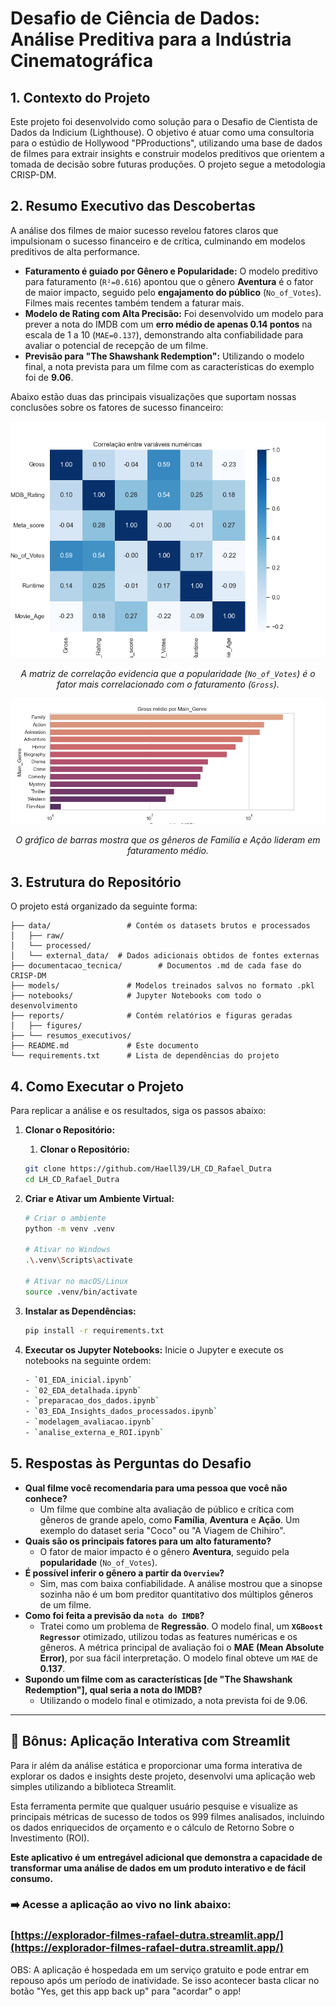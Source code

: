 # Desafio de Ciência de Dados: Análise Preditiva para a Indústria Cinematográfica

## 1. Contexto do Projeto

Este projeto foi desenvolvido como solução para o Desafio de Cientista de Dados da Indicium (Lighthouse). O objetivo é atuar como uma consultoria para o estúdio de Hollywood "PProductions", utilizando uma base de dados de filmes para extrair insights e construir modelos preditivos que orientem a tomada de decisão sobre futuras produções. O projeto segue a metodologia CRISP-DM.

## 2. Resumo Executivo das Descobertas

A análise dos filmes de maior sucesso revelou fatores claros que impulsionam o sucesso financeiro e de crítica, culminando em modelos preditivos de alta performance.

* **Faturamento é guiado por Gênero e Popularidade:** O modelo preditivo para faturamento (`R²=0.616`) apontou que o gênero **Aventura** é o fator de maior impacto, seguido pelo **engajamento do público** (`No_of_Votes`). Filmes mais recentes também tendem a faturar mais.
* **Modelo de Rating com Alta Precisão:** Foi desenvolvido um modelo para prever a nota do IMDB com um **erro médio de apenas 0.14 pontos** na escala de 1 a 10 (`MAE=0.137`), demonstrando alta confiabilidade para avaliar o potencial de recepção de um filme.
* **Previsão para "The Shawshank Redemption":** Utilizando o modelo final, a nota prevista para um filme com as características do exemplo foi de **9.06**.

Abaixo estão duas das principais visualizações que suportam nossas conclusões sobre os fatores de sucesso financeiro:

![Figura 1: Matriz de Correlação entre Variáveis Numéricas](reports/figures/correlation_matrix.png)
*<p align="center">A matriz de correlação evidencia que a popularidade (`No_of_Votes`) é o fator mais correlacionado com o faturamento (`Gross`).</p>*

![Figura 2: Faturamento Médio por Gênero](reports/figures/maingenre_gross.png)
*<p align="center">O gráfico de barras mostra que os gêneros de Familia e Ação lideram em faturamento médio.</p>*

## 3. Estrutura do Repositório

O projeto está organizado da seguinte forma:

```
├── data/                 # Contém os datasets brutos e processados
│   ├── raw/
│   └── processed/
│   └── external_data/  # Dados adicionais obtidos de fontes externas
├── documentacao_tecnica/        # Documentos .md de cada fase do CRISP-DM
├── models/               # Modelos treinados salvos no formato .pkl
├── notebooks/            # Jupyter Notebooks com todo o desenvolvimento
├── reports/              # Contém relatórios e figuras geradas
│   ├── figures/
├── └── resumos_executivos/
├── README.md             # Este documento
└── requirements.txt      # Lista de dependências do projeto
```

## 4. Como Executar o Projeto

Para replicar a análise e os resultados, siga os passos abaixo:

1.  **Clonar o Repositório:**
    1.  **Clonar o Repositório:**
    ```bash
    git clone https://github.com/Haell39/LH_CD_Rafael_Dutra
    cd LH_CD_Rafael_Dutra
    ```

2.  **Criar e Ativar um Ambiente Virtual:**
    ```bash
    # Criar o ambiente
    python -m venv .venv

    # Ativar no Windows
    .\.venv\Scripts\activate

    # Ativar no macOS/Linux
    source .venv/bin/activate
    ```

3.  **Instalar as Dependências:**
    ```bash
    pip install -r requirements.txt
    ```

4.  **Executar os Jupyter Notebooks:**
    Inicie o Jupyter e execute os notebooks na seguinte ordem:
    ```bash
    - `01_EDA_inicial.ipynb`
    - `02_EDA_detalhada.ipynb`
    - `preparacao_dos_dados.ipynb`
    - `03_EDA_Insights_dados_processados.ipynb`
    - `modelagem_avaliacao.ipynb`
    - `analise_externa_e_ROI.ipynb`
    ```

## 5. Respostas às Perguntas do Desafio

* **Qual filme você recomendaria para uma pessoa que você não conhece?**
    * Um filme que combine alta avaliação de público e crítica com gêneros de grande apelo, como **Família**, **Aventura** e **Ação**. Um exemplo do dataset seria "Coco" ou "A Viagem de Chihiro".
* **Quais são os principais fatores para um alto faturamento?**
    * O fator de maior impacto é o gênero **Aventura**, seguido pela **popularidade** (`No_of_Votes`).
* **É possível inferir o gênero a partir da `Overview`?**
    * Sim, mas com baixa confiabilidade. A análise mostrou que a sinopse sozinha não é um bom preditor quantitativo dos múltiplos gêneros de um filme.
* **Como foi feita a previsão da `nota do IMDB`?**
    * Tratei como um problema de **Regressão**. O modelo final, um **`XGBoost Regressor`** otimizado, utilizou todas as features numéricas e os gêneros. A métrica principal de avaliação foi o **MAE (Mean Absolute Error)**, por sua fácil interpretação. O modelo final obteve um `MAE` de **0.137**.
* **Supondo um filme com as características [de "The Shawshank Redemption"], qual seria a nota do IMDB?**
    * Utilizando o modelo final e otimizado, a nota prevista foi de 9.06.

---

## 🚀 Bônus: Aplicação Interativa com Streamlit

Para ir além da análise estática e proporcionar uma forma interativa de explorar os dados e insights deste projeto, desenvolvi uma aplicação web simples utilizando a biblioteca Streamlit.

Esta ferramenta permite que qualquer usuário pesquise e visualize as principais métricas de sucesso de todos os 999 filmes analisados, incluindo os dados enriquecidos de orçamento e o cálculo de Retorno Sobre o Investimento (ROI).

**Este aplicativo é um entregável adicional que demonstra a capacidade de transformar uma análise de dados em um produto interativo e de fácil consumo.**

### **➡️ Acesse a aplicação ao vivo no link abaixo:**

### [https://explorador-filmes-rafael-dutra.streamlit.app/](https://explorador-filmes-rafael-dutra.streamlit.app/)
OBS: A aplicação é hospedada em um serviço gratuito e pode entrar em repouso após um período de inatividade. Se isso acontecer basta clicar no botão "Yes, get this app back up" para "acordar" o app!